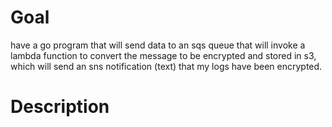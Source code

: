 # Goal
have a go program that will send data to an sqs queue that will invoke a lambda function to convert the message to be encrypted and stored in s3, which will send an sns notification (text) that my logs have been encrypted.
# Description
